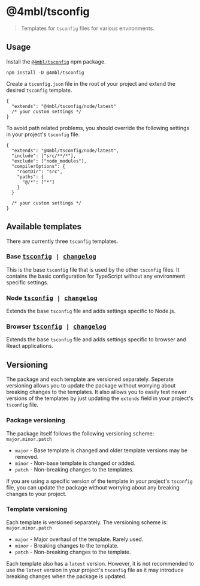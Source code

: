 # @4mbl/tsconfig

> Templates for `tsconfig` files for various environments.

## Usage

Install the [`@4mbl/tsconfig`](https://www.npmjs.com/package/@4mbl/tsconfig) npm package.

```shell
npm install -D @4mbl/tsconfig
```

Create a `tsconfig.json` file in the root of your project and extend the desired `tsconfig` template.

```jsonc
{
  "extends": "@4mbl/tsconfig/node/latest"
  /* your custom settings */
}
```

To avoid path related problems, you should override the following settings in your project's `tsconfig` file.

```jsonc
{
  "extends": "@4mbl/tsconfig/node/latest",
  "include": ["src/**/*"],
  "exclude": ["node_modules"],
  "compilerOptions": {
    "rootDir": "src",
    "paths": {
      "@/*": ["*"]
    }
  }

  /* your custom settings */
}
```

## Available templates

There are currently three `tsconfig` templates.

### Base <kbd>[tsconfig](./base/latest.json) | [changelog](./base/CHANGELOG.md)</kbd>

This is the base `tsconfig` file that is used by the other `tsconfig` files. It contains the basic configuration for TypeScript without any environment specific settings.

### Node <kbd>[tsconfig](./node/latest.json) | [changelog](./node/CHANGELOG.md)</kbd>

Extends the base `tsconfig` file and adds settings specific to Node.js.

### Browser <kbd>[tsconfig](./browser/latest.json) | [changelog](./browser/CHANGELOG.md)</kbd>

Extends the base `tsconfig` file and adds settings specific to browser and React applications.

## Versioning

The package and each template are versioned separately. Seperate versioning allows you to update the package without worrying about breaking changes to the templates. It also allows you to easily test newer versions of the templates by just updating the `extends` field in your project's `tsconfig` file.

### Package versioning

The package itself follows the following versioning scheme: `major.minor.patch`

* `major` - Base template is changed and older template versions may be removed.
* `minor` - Non-base template is changed or added.
* `patch` - Non-breaking changes to the templates.

If you are using a specific version of the template in your project's `tsconfig` file, you can update the package without worrying about any breaking changes to your project.

### Template versioning

Each template is versioned separately. The versioning scheme is: `major.minor.patch`

* `major` - Major overhaul of the template. Rarely used.
* `minor` - Breaking changes to the template.
* `patch` - Non-breaking changes to the template.

Each template also has a `latest` version. However, it is not recommended to use the `latest` version in your project's `tsconfig` file as it may introduce breaking changes when the package is updated.
